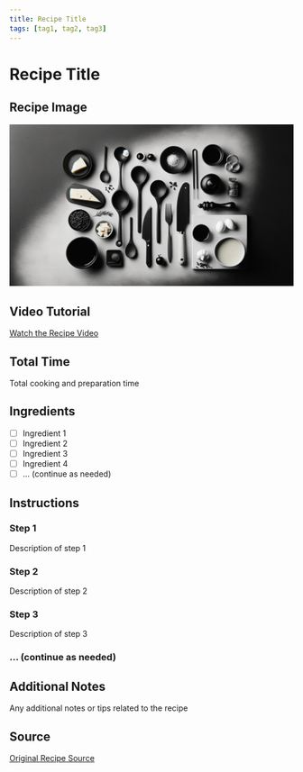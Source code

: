 ```yaml
---
title: Recipe Title
tags: [tag1, tag2, tag3]
---
```


# Recipe Title

## Recipe Image
![Recipe Image](assets/background.png)

## Video Tutorial
[Watch the Recipe Video](https://www.youtube.com/watch?v=eVuXwv1yxo0)

## Total Time
Total cooking and preparation time

## Ingredients
- [ ] Ingredient 1
- [ ] Ingredient 2
- [ ] Ingredient 3
- [ ] Ingredient 4
- [ ] ... (continue as needed)

## Instructions

### Step 1
Description of step 1

### Step 2
Description of step 2

### Step 3
Description of step 3

### ... (continue as needed)

## Additional Notes
Any additional notes or tips related to the recipe

## Source
[Original Recipe Source](source-link-url)
